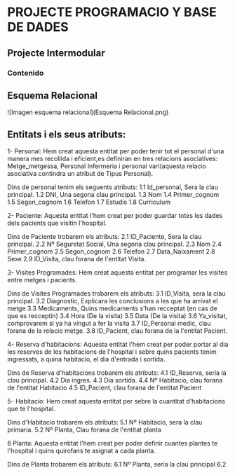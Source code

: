 # PROJECTE PROGRAMACIO Y BASE DE DADES

## Projecte Intermodular

### Contenido

## Esquema Relacional 
![Imagen esquema relacional](Esquema Relacional.png)

## Entitats i els seus atributs:
1- Personal: Hem creat aquesta entitat per poder tenir tot el personal d'una manera mes recollida i eficient,es definiran en tres relacions asociatives:
Metge_metgessa, Personal Infermeria i personal vari(aquesta relacio asociativa contindra un atribut de Tipus Personal).

Dins de personal tenim els seguents atributs:
    1.1 Id_personal, Sera la clau principal.
    1.2 DNI, Una segona clau principal.
    1.3 Nom
    1.4 Primer_cognom
    1.5 Segon_cognom
    1.6 Telefon
    1.7 Estudis
    1.8 Curriculum

2- Paciente: Aquesta entitat l'hem creat per poder guardar totes les dades dels pacients que visitin l'hospital.

Dins de Paciente trobarem els atributs:
    2.1 ID_Paciente, Sera la clau principal.
    2.2 Nº Seguretat Social, Una segona clau principal.
    2.3 Nom
    2.4 Primer_cognom
    2.5 Segon_cognom
    2.6 Telefon
    2.7 Data_Naixament
    2.8 Sexe
    2.9 ID_Visita, clau forana de l'entitat Visita.

3- Visites Programades: Hem creat aquesta entitat per programar les visites entre metges i pacients.

Dins de Visites Programades trobarem els atributs:
    3.1 ID_Visita, sera la clau principal.
    3.2 Diagnostic, Explicara les conclusions a les que ha arrivat el metge
    3.3 Medicaments, Quins medicaments s'han recceptat (en cas de que es recceptin)
    3.4 Hora (De la visita)
    3.5 Data (De la visita)
    3.6 Ya_visitat, comprovarem si ya ha vingut a fer la visita
    3.7 ID_Personal medic, clau forana de la relacio metge.
    3.8 ID_Pacient, clau forana de la l'entitat Pacient.

4- Reserva d'habitacions: Aquesta entitat l'hem creat per poder portar al dia les reserves de les habitacions de l'hospital i sebre quins pacients tenim ingressats, a quina habitacio, el dia d'entrada i sortida.

Dins de Reserva d'habitacions trobarem els atributs:
    4.1 ID_Reserva, seria la clau principal.
    4.2 Dia ingres.
    4.3 Dia sortida.
    4.4 Nº Habitacio, clau forana de l'entitat Habitacio
    4.5 ID_Pacient, clau forana de l'entitat Pacient

5- Habitacio: Hem creat aquesta entitat per sebre la cuantitat d'habitacions que te l'hospital.

Dins d'Habitacio trobarem els atributs:
    5.1 Nº Habitacio, sera la clau primaria.
    5.2 Nº Planta, Clau forana de l'entitat planta

6 Planta: Aquesta entitat l'hem creat per poder definir cuantes plantes te l'hospital i quins quirofans te asignat a cada planta.

Dins de Planta trobarem els atributs:
    6.1 Nº Planta, seria la clau principal
    6.2 
